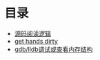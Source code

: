 # 目录

- [源码阅读逻辑](anatomy_logic.md)
- [get hands dirty](get_hands_dirty.md)
- [gdb/lldb调试或查看内存结构](intro_gdb_lldb.md)